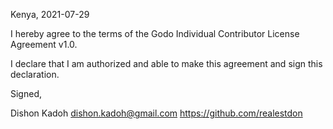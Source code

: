 Kenya, 2021-07-29

I hereby agree to the terms of the Godo Individual Contributor License
Agreement v1.0.

I declare that I am authorized and able to make this agreement and sign this
declaration.

Signed,

Dishon Kadoh dishon.kadoh@gmail.com https://github.com/realestdon
